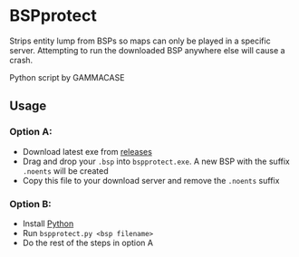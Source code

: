 # BSPprotect
Strips entity lump from BSPs so maps can only be played in a specific server. Attempting to run the downloaded BSP anywhere else will cause a crash.

Python script by GAMMACASE

## Usage

### Option A:
- Download latest exe from [releases](https://github.com/dysphie/bsp-protect/releases)
- Drag and drop your `.bsp` into `bspprotect.exe`. A new BSP with the suffix `.noents` will be created
- Copy this file to your download server and remove the `.noents` suffix

### Option B:
- Install [Python](https://www.python.org/downloads)
- Run `bspprotect.py <bsp filename>`
- Do the rest of the steps in option A
